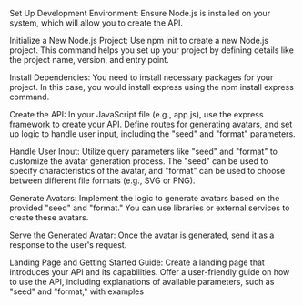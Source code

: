 Set Up Development Environment:
Ensure Node.js is installed on your system, which will allow you to create the API.

Initialize a New Node.js Project:
Use npm init to create a new Node.js project. This command helps you set up your project by defining details like the project name, version, and entry point.

Install Dependencies:
You need to install necessary packages for your project. In this case, you would install express using the npm install express command.

Create the API:
In your JavaScript file (e.g., app.js), use the express framework to create your API. Define routes for generating avatars, and set up logic to handle user input, including the "seed" and "format" parameters.

Handle User Input:
Utilize query parameters like "seed" and "format" to customize the avatar generation process. The "seed" can be used to specify characteristics of the avatar, and "format" can be used to choose between different file formats (e.g., SVG or PNG).

Generate Avatars:
Implement the logic to generate avatars based on the provided "seed" and "format." You can use libraries or external services to create these avatars.

Serve the Generated Avatar:
Once the avatar is generated, send it as a response to the user's request.

Landing Page and Getting Started Guide:
Create a landing page that introduces your API and its capabilities. Offer a user-friendly guide on how to use the API, including explanations of available parameters, such as "seed" and "format," with examples
